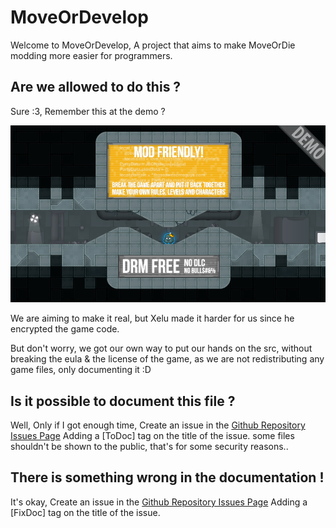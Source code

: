 # MoveOrDevelop
Welcome to MoveOrDevelop, A project that aims to make MoveOrDie modding more easier for programmers.

## Are we allowed to do this ?

Sure :3, Remember this at the demo ?

![MOD FRIENDLY!](/DemoModding.png)

We are aiming to make it real, but Xelu made it harder for us since he encrypted the game code.

But don't worry, we got our own way to put our hands on the src, without breaking the eula & the license of the game, as we are not redistributing any game files, only documenting it :D

## Is it possible to document this file ?
Well, Only if I got enough time, Create an issue in the [Github Repository Issues Page](https://github.com/RamiLego4Game/MoDev/issues) Adding a [ToDoc] tag on the title of the issue.
some files shouldn't be shown to the public, that's for some security reasons..

## There is something wrong in the documentation !
It's okay, Create an issue in the [Github Repository Issues Page](https://github.com/RamiLego4Game/MoDev/issues) Adding a [FixDoc] tag on the title of the issue.
